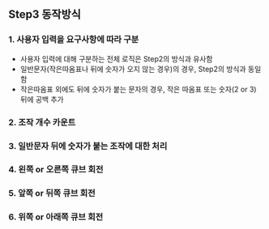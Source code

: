 ## Step3 동작방식
### 1. 사용자 입력을 요구사항에 따라 구분
* 사용자 입력에 대해 구분하는 전체 로직은 Step2의 방식과 유사함
* 일반문자(작은따옴표나 뒤에 숫자가 오지 않는 경우)의 경우, Step2의 방식과 동일함
* 작은따옴표 외에도 뒤에 숫자가 붙는 문자의 경우, 작은 따옴표 또는 숫자(2 or 3) 뒤에 공백 추가
### 2. 조작 개수 카운트
### 3. 일반문자 뒤에 숫자가 붙는 조작에 대한 처리
### 4. 왼쪽 or 오른쪽 큐브 회전
### 5. 앞쪽 or 뒤쪽 큐브 회전
### 6. 위쪽 or 아래쪽 큐브 회전
